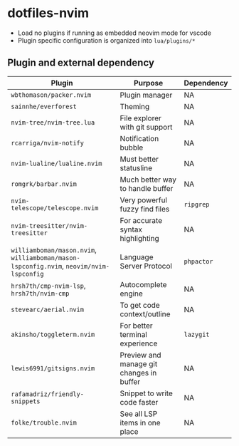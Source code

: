 # dotfiles-nvim

- Load no plugins if running as embedded neovim mode for vscode
- Plugin specific configuration is organized into `lua/plugins/*`

## Plugin and external dependency

| Plugin                                                                                  | Purpose                                  | Dependency |
| --------------------------------------------------------------------------------------- | ---------------------------------------- | ---------- |
| `wbthomason/packer.nvim`                                                                | Plugin manager                           | NA         |
| `sainnhe/everforest`                                                                    | Theming                                  | NA         |
| `nvim-tree/nvim-tree.lua`                                                               | File explorer with git support           | NA         |
| `rcarriga/nvim-notify`                                                                  | Notification bubble                      | NA         |
| `nvim-lualine/lualine.nvim`                                                             | Must better statusline                   | NA         |
| `romgrk/barbar.nvim`                                                                    | Much better way to handle buffer         | NA         |
| `nvim-telescope/telescope.nvim`                                                         | Very powerful fuzzy find files           | `ripgrep`  |
| `nvim-treesitter/nvim-treesitter`                                                       | For accurate syntax highlighting         | NA         |
| `williamboman/mason.nvim`, `williamboman/mason-lspconfig.nvim`, `neovim/nvim-lspconfig` | Language Server Protocol                 | `phpactor` |
| `hrsh7th/cmp-nvim-lsp`, `hrsh7th/nvim-cmp`                                              | Autocomplete engine                      | NA         |
| `stevearc/aerial.nvim`                                                                  | To get code context/outline              | NA         |
| `akinsho/toggleterm.nvim`                                                               | For better terminal experience           | `lazygit`  |
| `lewis6991/gitsigns.nvim`                                                               | Preview and manage git changes in buffer | NA         |
| `rafamadriz/friendly-snippets`                                                          | Snippet to write code faster             | NA         |
| `folke/trouble.nvim`                                                                    | See all LSP items in one place           | NA         |
